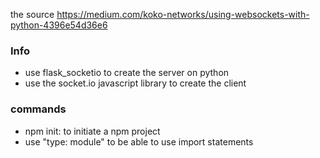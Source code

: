 the source https://medium.com/koko-networks/using-websockets-with-python-4396e54d36e6

### Info
- use flask_socketio to create the server on python
- use the socket.io javascript library to create the client


### commands
- npm init: to initiate a npm project
- use "type: module" to be able to use import statements